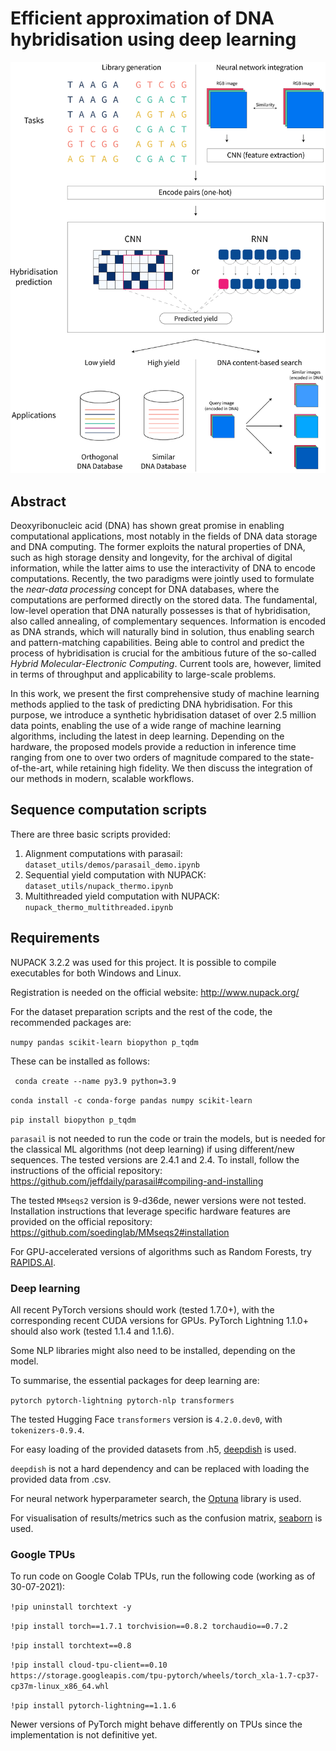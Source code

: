 # Efficient approximation of DNA hybridisation using deep learning
![](figures/main-figure.png)

## Abstract

Deoxyribonucleic acid (DNA) has shown great promise in enabling computational applications, most notably in the fields of DNA data storage and DNA computing. The former exploits the natural properties of DNA, such as high storage density and longevity, for the archival of digital information, while the latter aims to use the interactivity of DNA to encode computations. Recently, the two paradigms were jointly used to formulate the *near-data processing* concept for DNA databases, where the computations are performed directly on the stored data. The fundamental, low-level operation that DNA naturally possesses is that of hybridisation, also called annealing, of complementary sequences. Information is encoded as DNA strands, which will naturally bind in solution, thus enabling search and pattern-matching capabilities. Being able to control and predict the process of hybridisation is crucial for the ambitious future of the so-called *Hybrid Molecular-Electronic Computing*. Current tools are, however, limited in terms of throughput and applicability to large-scale problems.

In this work, we present the first comprehensive study of machine learning methods applied to the task of predicting DNA hybridisation. For this purpose, we introduce a synthetic hybridisation dataset of over 2.5 million data points, enabling the use of a wide range of machine learning algorithms, including the latest in deep learning. Depending on the hardware, the proposed models provide a reduction in inference time ranging from one to over two orders of magnitude compared to the state-of-the-art, while retaining high fidelity. We then discuss the integration of our methods in modern, scalable workflows.

## Sequence computation scripts

There are three basic scripts provided:

1. Alignment computations with parasail: `dataset_utils/demos/parasail_demo.ipynb`
2. Sequential yield computation with NUPACK: `dataset_utils/nupack_thermo.ipynb`
3. Multithreaded yield computation with NUPACK: `nupack_thermo_multithreaded.ipynb`

## Requirements

NUPACK 3.2.2 was used for this project. It is possible to compile executables for both Windows and Linux.

Registration is needed on the official website: http://www.nupack.org/



For the dataset preparation scripts and the rest of the code, the recommended packages are:

`numpy pandas scikit-learn biopython p_tqdm`

These can be installed as follows:

` conda create --name py3.9 python=3.9`

`conda install -c conda-forge pandas numpy scikit-learn`

`pip install biopython p_tqdm`



`parasail` is not needed to run the code or train the models, but is needed for the classical ML algorithms (not deep learning) if using different/new sequences. The tested versions are 2.4.1 and 2.4. To install, follow the instructions of the official repository: https://github.com/jeffdaily/parasail#compiling-and-installing

The tested `MMseqs2` version is 9-d36de, newer versions were not tested. Installation instructions that leverage specific hardware features are provided on the official repository: https://github.com/soedinglab/MMseqs2#installation

For GPU-accelerated versions of algorithms such as Random Forests, try [RAPIDS.AI](https://rapids.ai/start.html#get-rapids).



### Deep learning

All recent PyTorch versions should work (tested 1.7.0+), with the corresponding recent CUDA versions for GPUs. PyTorch Lightning 1.1.0+ should also work (tested 1.1.4 and 1.1.6).



Some NLP libraries might also need to be installed, depending on the model.

To summarise, the essential packages for deep learning are:

`pytorch pytorch-lightning pytorch-nlp transformers`

The tested Hugging Face `transformers` version is `4.2.0.dev0`, with `tokenizers-0.9.4`.



For easy loading of the provided datasets from .h5, [deepdish](https://github.com/uchicago-cs/deepdish) is used.

`deepdish` is not a hard dependency and can be replaced with loading the provided data from .csv.



For neural network hyperparameter search, the [Optuna](https://optuna.org/) library is used.



For visualisation of results/metrics such as the confusion matrix, [seaborn](https://seaborn.pydata.org/) is used.



### Google TPUs

To run code on Google Colab TPUs, run the following code (working as of 30-07-2021):

`!pip uninstall torchtext -y`

`!pip install torch==1.7.1 torchvision==0.8.2 torchaudio==0.7.2`

`!pip install torchtext==0.8`

`!pip install cloud-tpu-client==0.10 https://storage.googleapis.com/tpu-pytorch/wheels/torch_xla-1.7-cp37-cp37m-linux_x86_64.whl`

`!pip install pytorch-lightning==1.1.6`



Newer versions of PyTorch might behave differently on TPUs since the implementation is not definitive yet.



